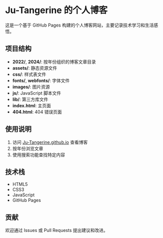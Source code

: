 # Ju-Tangerine 的个人博客

这是一个基于 GitHub Pages 构建的个人博客网站，主要记录技术学习和生活感悟。

## 项目结构

- **2022/**, **2024/**: 按年份组织的博客文章目录
- **assets/**: 静态资源文件
- **css/**: 样式表文件
- **fonts/**, **webfonts/**: 字体文件
- **images/**: 图片资源
- **js/**: JavaScript 脚本文件
- **lib/**: 第三方库文件
- **index.html**: 主页面
- **404.html**: 404 错误页面

## 使用说明

1. 访问 [Ju-Tangerine.github.io](https://Ju-Tangerine.github.io) 查看博客
2. 按年份浏览文章
3. 使用搜索功能查找特定内容

## 技术栈

- HTML5
- CSS3
- JavaScript
- GitHub Pages

## 贡献

欢迎通过 Issues 或 Pull Requests 提出建议和改进。
